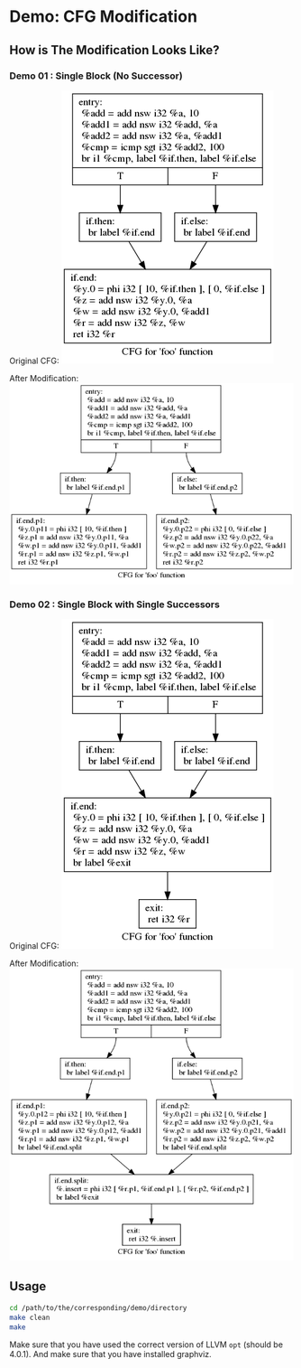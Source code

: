 # Demo: CFG Modification


## How is The Modification Looks Like?

### Demo 01 : Single Block (No Successor)

Original CFG:
![](./01/cfg01_before_modify.png)

After Modification:
![](./01/cfg01_modified.png)


### Demo 02 : Single Block with Single Successors

Original CFG:
![](./02/cfg02_before_modify.png)

After Modification:
![](./02/cfg02_modified.png)

## Usage

```bash
cd /path/to/the/corresponding/demo/directory
make clean
make
```

Make sure that you have used the correct version of LLVM `opt` (should be 4.0.1). And make sure that you have installed graphviz.